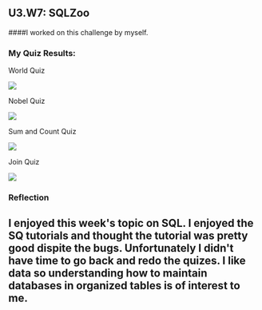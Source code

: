 ## U3.W7: SQLZoo

####I worked on this challenge by myself.



### My Quiz Results:
<p>World Quiz</p>
<a href="https://github.com/yenhtran/phase-0-unit-3/blob/master/week-7/imgs/sqlzoo_quiz1.jpg" target= "_blank">
<img src="images/sqlzoo_quiz1.jpg"></a>

<p>Nobel Quiz</p>
<a href="/yenhtran/phase-0-unit-3/blob/master/week-7/imgs/sqlzoo_quiz2.jpg" target= "_blank">
<img src="images/sqlzoo_quiz2.jpg"></a>

<p>Sum and Count Quiz</p>
<a href="/yenhtran/phase-0-unit-3/blob/master/week-7/imgs/sqlzoo_quiz3.jpg" target= "_blank">
<img src="images/sqlzoo_quiz3.jpg"></a>

<p>Join Quiz</p>
<a href="/yenhtran/phase-0-unit-3/blob/master/week-7/imgs/sqlzoo_quiz4.jpg" target= "_blank">
<img src="images/sqlzoo_quiz4.jpg"></a>




### Reflection
## I enjoyed this week's topic on SQL. I enjoyed the SQ tutorials and thought the tutorial was pretty good dispite the bugs. Unfortunately I didn't have time to go back and redo the quizes. I like data so understanding how to maintain databases in organized tables is of interest to me. 